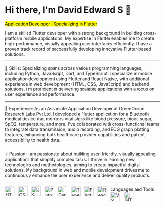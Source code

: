 # Hi there, I'm David Edward S 👋
<mark>Application Developer | Specializing in Flutter</mark>

I am a skilled Flutter developer with a strong background in building cross-platform mobile applications. My expertise in Flutter enables me to create high-performance, visually appealing user interfaces efficiently. I have a proven track record of successfully developing innovative Flutter-based solutions.

---
🚀 Skills:
Specializing spans across various programming languages, including Python, JavaScript, Dart, and TypeScript. I specialize in mobile application development using Flutter and React Native, with additional experience in web development (HTML, CSS, JavaScript) and backend solutions. I'm proficient in delivering scalable applications with a focus on user experience and performance.

---
🔭 Experience:
As an Associate Application Developer at GreenOcean Research Labs Pvt Ltd, I developed a Flutter application for a Bluetooth medical device that monitors vital signs like blood pressure, blood sugar, SpO2, temperature, and more. I've collaborated with cross-functional teams to integrate data transmission, audio recording, and ECG graph plotting features, enhancing both healthcare provider capabilities and patient accessibility to health data.

---
💡 Passion:
I am passionate about building user-friendly, visually appealing applications that simplify complex tasks. I thrive in learning new technologies and methodologies, aiming to create impactful digital solutions. My background in web and mobile development drives me to continuously enhance the user experience and deliver quality products.

---
Languages and Tools
<img align="left" alt="HTML" width="30px" style="padding-right:10px;" src="https://cdn.jsdelivr.net/gh/devicons/devicon/icons/html5/html5-original.svg" /> 
<img align="left" alt="CSS" width="30px" style="padding-right:10px;" src="https://cdn.jsdelivr.net/gh/devicons/devicon/icons/css3/css3-original.svg" /> 
<img align="left" alt="JS" width="30px" style="padding-right:10px;" src="https://cdn.jsdelivr.net/gh/devicons/devicon/icons/javascript/javascript-original.svg" /> 
<img align="left" alt="Python" width="30px" style="padding-right:10px;" src="https://cdn.jsdelivr.net/gh/devicons/devicon/icons/python/python-original.svg" /> 
<img align="left" alt="Dart" width="30px" style="padding-right:10px;" src="https://cdn.jsdelivr.net/gh/devicons/devicon/icons/dart/dart-original.svg" /> 
<img align="left" alt="TypeScript" width="30px" style="padding-right:10px;" src="https://cdn.jsdelivr.net/gh/devicons/devicon/icons/typescript/typescript-original.svg"/>
<img align="left" alt="Flutter" width="30px" style="padding-right:10px;" src="https://cdn.jsdelivr.net/gh/devicons/devicon/icons/flutter/flutter-original.svg" /> 
<img align="left" alt="React Native" width="30px" style="padding-right:10px;" src="https://cdn.jsdelivr.net/gh/devicons/devicon/icons/react/react-original.svg" /> 
<img align="left" alt="VS Code" width="30px" style="padding-right:10px;" src="https://cdn.jsdelivr.net/gh/devicons/devicon/icons/vscode/vscode-original.svg" /> 
<img align="left" alt="GIT" width="30px" style="padding-right:10px;" src="https://cdn.jsdelivr.net/gh/devicons/devicon/icons/git/git-original.svg" /> 
<br />
